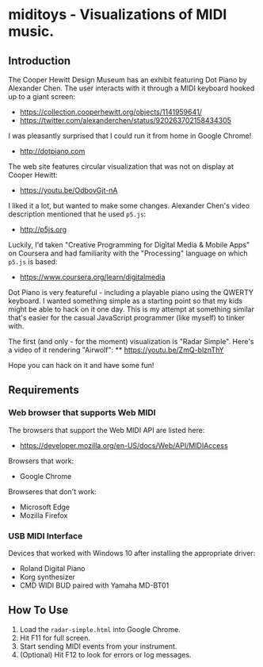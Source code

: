 # miditoys - Visualizations of MIDI music.

## Introduction

The Cooper Hewitt Design Museum has an exhibit featuring Dot Piano by Alexander Chen.  The user interacts with it through a MIDI keyboard hooked up to a giant screen:
* https://collection.cooperhewitt.org/objects/1141959641/
* https://twitter.com/alexanderchen/status/920263702158434305

I was pleasantly surprised that I could run it from home in Google Chrome!
* http://dotpiano.com

The web site features circular visualization that was not on display at Cooper Hewitt:
* https://youtu.be/OdbovGjt-nA

I liked it a lot, but wanted to make some changes.  Alexander Chen's video description mentioned that he used `p5.js`:
* http://p5js.org

Luckily, I'd taken "Creative Programming for Digital Media & Mobile Apps" on Coursera and had familiarity with the "Processing" language on which `p5.js` is based:
* https://www.coursera.org/learn/digitalmedia

Dot Piano is very featureful - including a playable piano using the QWERTY keyboard.  I wanted something simple as a starting point so that my kids might be able to hack on it one day.  This is my attempt at something similar that's easier for the casual JavaScript programmer (like myself) to tinker with.

The first (and only - for the moment) visualization is "Radar Simple".  Here's a video of it rendering "Airwolf":
** https://youtu.be/ZmQ-blznThY

Hope you can hack on it and have some fun!

## Requirements

### Web browser that supports Web MIDI 
The browsers that support the Web MIDI API are listed here:
* https://developer.mozilla.org/en-US/docs/Web/API/MIDIAccess

Browsers that work:
* Google Chrome

Browseres that don't work:
* Microsoft Edge
* Mozilla Firefox

### USB MIDI Interface

Devices that worked with Windows 10 after installing the appropriate driver:
* Roland Digital Piano
* Korg synthesizer
* CMD WIDI BUD paired with Yamaha MD-BT01

## How To Use

1. Load the `radar-simple.html` into Google Chrome.
2. Hit F11 for full screen.
3. Start sending MIDI events from your instrument.
4. (Optional) Hit F12 to look for errors or log messages.

